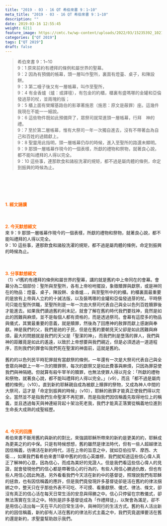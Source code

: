 ```yaml
---
title: "2019 - 03 - 16 QT 希伯來書 9：1~10"
meta_title: "2019 - 03 - 16 QT 希伯來書 9：1~10"
description: ""
date: 2019-03-16 12:55:45
weight: 6211
feature_image: https://cmtc.tw/wp-content/uploads/2022/03/15235392_10211799862337740_180693556567566654_o-1.webp
categories: ["QT 2019"]
tags: ["QT 2019"]
draft: false
---
```


<blockquote>希伯來書 9：1~10<br />
9：1 原來前約有禮拜的條例和屬世界的聖幕。<br />
9：2 因為有預備的帳幕，頭一層叫作聖所，裏面有燈臺、桌子，和陳設餅。<br />
9：3 第二幔子後又有一層帳幕，叫作至聖所，<br />
9：4 有金香爐（爐：或譯壇），有包金的約櫃，櫃裏有盛嗎哪的金罐和亞倫發過芽的杖，並兩塊約版；<br />
9：5 櫃上面有榮耀基路伯的影罩著施恩（施恩：原文是蔽罪）座。這幾件我現在不能一一細說。<br />
9：6 這些物件既如此預備齊了，眾祭司就常進頭一層帳幕，行拜　神的禮。<br />
9：7 至於第二層帳幕，惟有大祭司一年一次獨自進去，沒有不帶著血為自己和百姓的過錯獻上。<br />
9：8 聖靈用此指明，頭一層帳幕仍存的時候，進入至聖所的路還未顯明。<br />
9：9 那頭一層帳幕作現今的一個表樣，所獻的禮物和祭物，就著良心說，都不能叫禮拜的人得以完全。<br />
9：10 這些事，連那飲食和諸般洗濯的規矩，都不過是屬肉體的條例，命定到振興的時候為止。</blockquote><br />
&nbsp;<br />
<br />
&nbsp;<br />
<br />
<span style="color: #ff6600;"><strong>1. </strong><strong>經文誦讀</strong></span><br />
<br />
<span style="color: #ff6600;"><strong> </strong></span><br />
<br />
<span style="color: #ff6600;"><strong>2. 今天默想</strong><strong>經文<br />
</strong></span>來 9：9 那頭一層帳幕作現今的一個表樣，所獻的禮物和祭物，就著良心說，都不能叫禮拜的人得以完全。<br />
9：10 這些事，連那飲食和諸般洗濯的規矩，都不過是屬肉體的條例，命定到振興的時候為止。<br />
<br />
&nbsp;<br />
<br />
<span style="color: #ff6600;"><strong>3. 分享默想經文<br />
</strong></span>（1）v1舊約有禮拜的條例和屬世界的聖幕，講的就是舊約中上帝同在的會幕。會幕分為二個部份：聖所與至聖所，各有上帝吩咐擺設，象徵贖罪與獻祭，或是神同在的物品：燈臺、桌子，陳設餅、金香爐…，與至聖所中的約櫃。約櫃裏面最重要的是放有上帝與人立約的十誡法版，以及裝嗎哪的金罐和亞倫發過芽的杖。平時祭司只能在聖所供職，至聖所則是一年一次由大祭司代表自己與全以色列百姓贖罪後才能進去。如果我們讀過舊約利未記，就會了解在舊約時代我們要找神，竟然是如此的困難與麻煩，並不是每個人都有資格的，而是透過祭司。會幕有這麼多的物品與儀式，其實最重要的意義，就是贖罪，然後為了回應神的赦罪而獻上感謝與奉獻。神是我們的父，我們是祂的子民，但是在舊約要朝見天父卻是如此困難與麻煩，最大的問題就是我們的天父是「聖潔的神」，而我們則是墮落的罪人，我們與神的距離竟是如此的遙遠，以致於上帝想要與我們親近，但是必須透過一道道程序，否則我們的罪會叫我們死在聖潔的神面前，這就是舊約。<br />
<br />
舊約的以色列民平時犯罪就有當獻祭的條例，一年還有一次是大祭司代表自己與全會眾向神獻上一年一次的贖罪祭，每次的獻祭又是如此費事與麻煩，只因為罪惡使我們與神隔絕。但就算有殺牛宰羊的贖罪，也無法使罪人得以完全：「所獻的禮物和祭物，就著良心說，都不能叫禮拜的人得以完全。」（v9），而且「都不過是屬肉體的條例」（v10）。直到新約耶穌親自成為被獻上贖罪的祭物，又成為神人中間的大祭司，這才是「命定到振興的時候」（v10），耶穌的赦罪才能真正使我們得以完全。當然並不是指我們生命聖潔不再犯罪，而是指我們因信稱義先取得地位上的稱義，並且透過每天與神連結背起十架治死老我，我們才能真正落實從稱義地位進到生命長大成熟的成聖經歷。<br />
<br />
&nbsp;<br />
<br />
<span style="color: #ff6600;"><strong>4. 今天的回應<br />
</strong></span>希伯來書不斷用舊約與新約的對比，來強調耶穌所帶來的新約是更美的約，耶穌成為更美之約的中保。只是有時候想想，舊約雖然是律法時代，但有一些人超越律法因信稱義，彷彿活在新約時代，活在上帝的旨意之中，就如亞伯拉罕、摩西、大衛…，如果我們看希伯來書11章中舊約的信心英雄榜，我們就知道這些信心偉人真正了解神的心意，因為信心，而成為美好的見證人。但是我們看這些信心偉人的見證，就會發現他們的信心都是帶著信心的行為的，有些人用信心勝過仇敵，但也有些人用信心因此殉道。另外看看我們今天活在新約中的基督徒，照理說我們有耶穌的拯救，也有因信稱義的應許，但是我們竟發現許多基督徒卻是活在舊約的律法捆綁之中，整天只在乎那些外表不可吃、不可摸、看重獻祭、儀式、律法、條文，卻沒有真正的信心活在每天日常生活的安息與得勝之中。信心只停留在宗教儀式，卻無法落實在生活之中。特別是許多基督徒成為「作禮拜徒」，以聚會為滿足，卻不是用信心活出每一天在平凡的日常生活中，與神同行的生活方式。舊約有人活出新約的因信稱義，新約卻有人活在舊約的律法形式主義之中，我們究竟選擇要活在舊約還是新約，求聖靈幫助啟示我們。<br />
<br />
&nbsp;
        